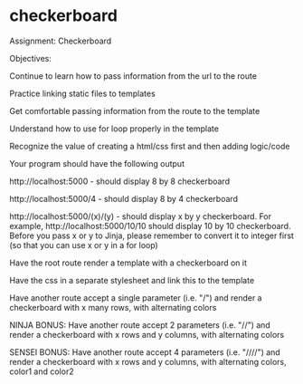 # checkerboard

Assignment: Checkerboard

Objectives:

Continue to learn how to pass information from the url to the route

Practice linking static files to templates

Get comfortable passing information from the route to the template

Understand how to use for loop properly in the template

Recognize the value of creating a html/css first and then adding logic/code


Your program should have the following output

http://localhost:5000 - should display 8 by 8 checkerboard

http://localhost:5000/4 - should display 8 by 4 checkerboard

http://localhost:5000/(x)/(y) - should display x by y checkerboard.  For example, http://localhost:5000/10/10 should display 10 by 10 checkerboard.  Before you pass x or y to Jinja, please remember to convert it to integer first (so that you can use x or y in a for loop)


 Have the root route render a template with a checkerboard on it

 Have the css in a separate stylesheet and link this to the template

 Have another route accept a single parameter (i.e. "/<x>") and render a checkerboard with x many rows, with alternating colors

 NINJA BONUS: Have another route accept 2 parameters (i.e. "/<x>/<y>") and render a checkerboard with x rows and y columns, with alternating colors
 
 SENSEI BONUS: Have another route accept 4 parameters (i.e. "/<x>/<y>/<color1>/<color2>") and render a checkerboard with x rows and y columns, with alternating colors, color1 and color2